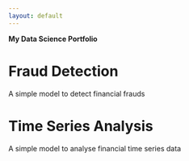 ```yaml
---
layout: default
---
```


**My Data Science Portfolio**

# Fraud Detection

A simple model to detect financial frauds

# Time Series Analysis

A simple model to analyse financial time series data
